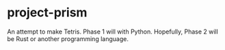 # project-prism
An attempt to make Tetris. Phase 1 will with Python. Hopefully, Phase 2 will be Rust or another programming language.

